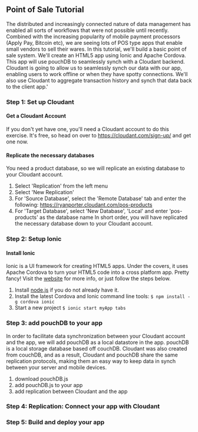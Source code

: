 ## Point of Sale Tutorial
The distributed and increasingly connected nature of data management has enabled all sorts of workflows that were not possible until recently. Combined with the increasing popularity of mobile payment processors (Apply Pay, Bitcoin etc), we are seeing lots of POS type apps that enable small vendors to sell their wares.
In this tutorial, we'll build a basic point of sale system. We'll create an HTML5 app using Ionic and Apache Cordova. This app will use pouchDB to seamlessly synch with a Cloudant backend.
Cloudant is going to allow us to seamlessly synch our data with our app, enabling users to work offline or when they have spotty connections. We'll also use Cloudant to aggregate transaction history and synch that data back to the client app.'

### Step 1: Set up Cloudant
#### Get a Cloudant Account
If you don't yet have one, you'll need a Cloudant account to do this exercise. It's free, so head on over to https://cloudant.com/sign-up/ and get one now. 
#### Replicate the necessary databases
You need a product database, so we will replicate an existing database to your Cloudant account.
1. Select 'Replication' from the left menu
2. Select 'New Replication'
3. For 'Source Database', select the 'Remote Database' tab and enter the following: https://ryanporter.cloudant.com/pos-products
4. For 'Target Database', select 'New Database', 'Local' and enter 'pos-products' as the database name
In short order, you will have replicated the necessary database down to your Cloudant account.

### Step 2: Setup Ionic
#### Install Ionic
Ionic is a UI framework for creating HTML5 apps. Under the covers, it uses Apache Cordova to turn your HTML5 code into a cross platform app. Pretty fancy! Visit the [website](http://ionicframework.com/getting-started/) for more info, or just follow the steps below.
1. Install [node.js](https://nodejs.org/en/) if you do not already have it.
2. Install the latest Cordova and Ionic command line tools:
`$ npm install -g cordova ionic`
3. Start a new project
`$ ionic start myApp tabs`

### Step 3: add pouchDB to your app
In order to facilitate data synchronization between your Cloudant account and the app, we will add pouchDB as a local datastore in the app. pouchDB is a local storage database based off couchDB. Cloudant was also created from couchDB, and as a result, Cloudant and pouchDB share the same replication protocols, making them an easy way to keep data in synch between your server and mobile devices.
1. download pouchDB.js
2. add pouchDB.js to your app
3. add replication between Cloudant and the app

### Step 4: Replication: Connect your app with Cloudant

### Step 5: Build and deploy your app

